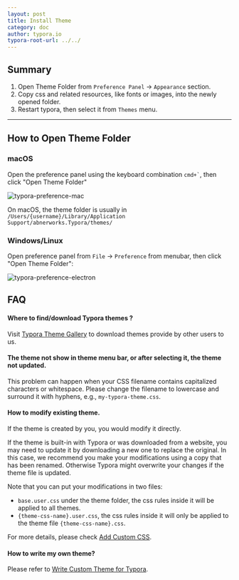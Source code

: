 ```yaml
---
layout: post
title: Install Theme
category: doc
author: typora.io
typora-root-url: ../../
---
```


## Summary

1. Open Theme Folder from `Preference Panel` → `Appearance` section.
2. Copy css and related resources, like fonts or images, into the newly opened folder.
3. Restart typora, then select it from `Themes` menu.

---

## How to Open Theme Folder

### macOS

Open the preference panel using the keyboard combination <code>cmd+`</code>, then click "Open Theme Folder"

![typora-preference-mac](/media/doc/install-theme/Snip20160921_1.png)

On macOS, the theme folder is usually in  `/Users/{username}/Library/Application Support/abnerworks.Typora/themes/`

### Windows/Linux

Open preference panel from `File` → `Preference` from menubar, then click "Open Theme Folder":

![typora-preference-electron](/media/doc/install-theme/Snip20160921_2.png)

## FAQ

#### Where to find/download Typora themes ?

Visit [Typora Theme Gallery](http://theme.typora.io) to download themes provide by other users to us.

#### The theme not show in theme menu bar, or after selecting it, the theme not updated.

This problem can happen when your CSS filename contains capitalized characters or whitespace. Please change the filename to lowercase and surround it with hyphens, e.g., `my-typora-theme.css`.

#### How to modify existing theme.

If the theme is created by you, you would modify it directly.

If the theme is built-in with Typora or was downloaded from a website, you may need to update it by downloading a new one to replace the original. In this case, we recommend you make your modifications using a copy that has been renamed. Otherwise Typora might overwrite your changes if  the theme file is updated. 

Note that you can put your modifications in two files:

-   `base.user.css` under the theme folder, the css rules inside it will be applied to all themes.
-   `{theme-css-name}.user.css`, the css rules inside it will only be applied to the theme file `{theme-css-name}.css`.

For more details, please check [Add Custom CSS](https://support.typora.io/Add-Custom-CSS/).

#### How to write my own theme?

Please refer to [Write Custom Theme for Typora](/doc/Write-Custom-Theme/).
